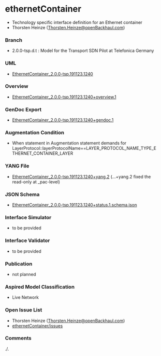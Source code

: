 # ethernetContainer
- Technology specific interface definition for an Ethernet container 
- Thorsten Heinze (Thorsten.Heinze@openBackhaul.com)

### Branch
- 2.0.0-tsp.d.t : Model for the Transport SDN Pilot at Telefonica Germany

### UML
- [EthernetContainer_2.0.0-tsp.191123.1240](./EthernetContainer_2.0.0-tsp.191123.1240.zip)

### Overview 
- [EthernetContainer_2.0.0-tsp.191123.1240+overview.1](./EthernetContainer_2.0.0-tsp.191123.1240+overview.1.png)

### GenDoc Export
- [EthernetContainer_2.0.0-tsp.191123.1240+gendoc.1](./EthernetContainer_2.0.0-tsp.191123.1240+gendoc.1.docx)

### Augmentation Condition 
- When statement in Augmentation statement demands for LayerProtocol::layerProtocolName==LAYER_PROTOCOL_NAME_TYPE_ETHERNET_CONTAINER_LAYER

### YANG File
- [EthernetContainer_2.0.0-tsp.191123.1240+yang.2](./EthernetContainer_2.0.0-tsp.191123.1240+yang.2.zip)
  (...+yang.2 fixed the read-only at _pac-level)

### JSON Schema
- [EthernetContainer_2.0.0-tsp.191123.1240+status.1.schema.json](./EthernetContainer_2.0.0-tsp.191123.1240+status.1.schema.json)

### Interface Simulator
- to be provided

### Interface Validator
- to be provided

### Publication
- not planned

### Aspired Model Classification
- Live Network

### Open Issue List
- Thorsten Heinze (Thorsten.Heinze@openBackhaul.com)
- [ethernetContainer/issues](../../issues)

### Comments
./.
